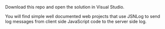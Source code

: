 Download this repo and open the solution in Visual Studio. 

You will find simple well documented web projects that use JSNLog to send log messages from client side JavaScript code to the server side log. 

